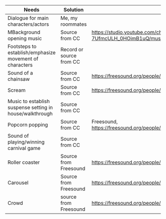 | Needs | Solution | Source 
| ----|----| ---- |
| Dialogue for main characters/actors | Me, my roommates | 
| MBackground opening music  | Source from CC | https://studio.youtube.com/channel/UCFcQ-7UfmcULH_0HOimB1uQ/music 
| Footsteps to establish/emphasize movement of characters  | Record or source from CC |
| Sound of a chainsaw  |Source from CC | https://freesound.org/people/kyles/sounds/453252/ 
|Scream | Source from CC | https://freesound.org/people/dream4dreamtheater/sounds/161360/ 
| Music to establish suspense setting in house/walkthrough | Source from CC |
| Popcorn popping | Source from CC | Freesound, https://freesound.org/people/kentdavies959/sounds/466661/ 
| Sound of playing/winning carnival game | Source from CC |
| Roller coaster | Source from Freesound | https://freesound.org/people/InspectorJ/sounds/399376/ 
| Carousel | Source from Freesound | https://freesound.org/people/neilraouf/sounds/484512/ 
Crowd | source from Freesound | https://freesound.org/people/GagaMan/sounds/46730/ 

